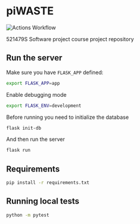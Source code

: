 # piWASTE
![Actions Workflow](https://github.com/mmalmi1/piWASTE/workflows/Flask/badge.svg)

521479S Software project course project repository

## Run the server
Make sure you have `FLASK_APP` defined:
```bash
export FLASK_APP=app
```

Enable debugging mode
```bash
export FLASK_ENV=development
```

Before running you need to initialize the database

```bash
flask init-db
```
And then run the server
```bash
flask run
```

## Requirements

```bash
pip install -r requirements.txt
```

## Running local tests

```bash
python -m pytest
```

